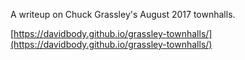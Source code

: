 A writeup on Chuck Grassley's August 2017 townhalls.

[https://davidbody.github.io/grassley-townhalls/](https://davidbody.github.io/grassley-townhalls/)

